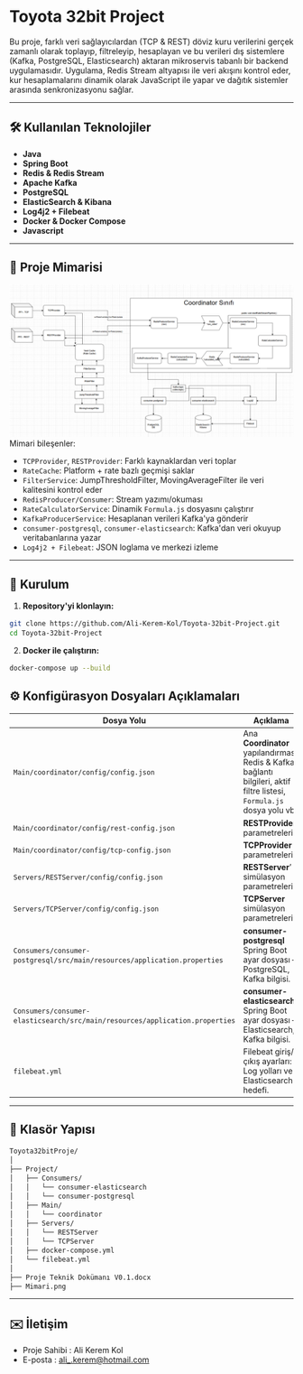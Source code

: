 # Toyota 32bit Project

Bu proje, farklı veri sağlayıcılardan (TCP & REST) döviz kuru verilerini gerçek zamanlı olarak toplayıp, filtreleyip, hesaplayan ve bu verileri dış sistemlere (Kafka, PostgreSQL, Elasticsearch) aktaran mikroservis tabanlı bir backend uygulamasıdır. 
Uygulama, Redis Stream altyapısı ile veri akışını kontrol eder, kur hesaplamalarını dinamik olarak JavaScript ile yapar ve dağıtık sistemler arasında senkronizasyonu sağlar.


---

## 🛠️ Kullanılan Teknolojiler

- **Java**
- **Spring Boot**
- **Redis & Redis Stream**
- **Apache Kafka**
- **PostgreSQL**
- **ElasticSearch & Kibana**
- **Log4j2 + Filebeat**
- **Docker & Docker Compose**
- **Javascript**

---

## 🧱 Proje Mimarisi

![Proje Mimarisi](Toyota32bitProje/Mimari.png)
Mimari bileşenler:
- `TCPProvider`, `RESTProvider`: Farklı kaynaklardan veri toplar
- `RateCache`: Platform + rate bazlı geçmişi saklar
- `FilterService`: JumpThresholdFilter, MovingAverageFilter ile veri kalitesini kontrol eder
- `RedisProducer/Consumer`: Stream yazımı/okuması
- `RateCalculatorService`: Dinamik `Formula.js` dosyasını çalıştırır
- `KafkaProducerService`: Hesaplanan verileri Kafka'ya gönderir
- `consumer-postgresql`, `consumer-elasticsearch`: Kafka'dan veri okuyup veritabanlarına yazar
- `Log4j2 + Filebeat`: JSON loglama ve merkezi izleme
---

## 🚀 Kurulum

1. **Repository'yi klonlayın:**

```bash
git clone https://github.com/Ali-Kerem-Kol/Toyota-32bit-Project.git
cd Toyota-32bit-Project
```

2. **Docker ile çalıştırın:**

```bash
docker-compose up --build
```

## ⚙️ Konfigürasyon Dosyaları Açıklamaları

| Dosya Yolu | Açıklama |
|------------|----------|
| `Main/coordinator/config/config.json` | Ana **Coordinator** yapılandırması: Redis & Kafka bağlantı bilgileri, aktif filtre listesi, `Formula.js` dosya yolu vb. |
| `Main/coordinator/config/rest-config.json` | **RESTProvider** parametreleri |
| `Main/coordinator/config/tcp-config.json` | **TCPProvider** parametreleri |
| `Servers/RESTServer/config/config.json` | **RESTServer**’ simülasyon parametreleri |
| `Servers/TCPServer/config/config.json` | **TCPServer** simülasyon parametreleri |
| `Consumers/consumer-postgresql/src/main/resources/application.properties` | **consumer-postgresql** Spring Boot ayar dosyası – PostgreSQL, Kafka bilgisi. |
| `Consumers/consumer-elasticsearch/src/main/resources/application.properties` | **consumer-elasticsearch** Spring Boot ayar dosyası – Elasticsearch, Kafka bilgisi. |
| `filebeat.yml` | Filebeat giriş/çıkış ayarları: Log yolları ve Elasticsearch hedefi. |





---

## 📂 Klasör Yapısı

```
Toyota32bitProje/
│
├── Project/
│   ├── Consumers/
│   │   └── consumer-elasticsearch
│   │   └── consumer-postgresql
│   ├── Main/
│   │   └── coordinator
│   ├── Servers/
│   │   └── RESTServer
│   │   └── TCPServer
│   ├── docker-compose.yml
│   └── filebeat.yml
│
├── Proje Teknik Dokümanı V0.1.docx
├── Mimari.png
```


---


## ✉️ İletişim
- Proje Sahibi : Ali Kerem Kol
- E-posta : ali_.kerem@hotmail.com
